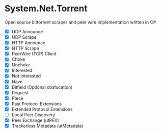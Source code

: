 System.Net.Torrent
==================

Open source bittorrent scraper and peer wire implementation written in C#

- [x] UDP Announce
- [x] UDP Scrape
- [x] HTTP Announce
- [x] HTTP Scrape
- [x] PeerWire (TCP) Client
- [x] Choke
- [x] Unchoke
- [x] Interested
- [x] Not Interested
- [x] Have
- [x] Bitfield (Optional obsfucation)
- [x] Request
- [x] Piece
- [x] Fast Protocol Extensions
- [x] Extended Protocol Extensions
- [ ] Local Peer Discovery
- [x] Peer Exchange (utPEX)
- [x] Trackerless Metadata (utMetadata)